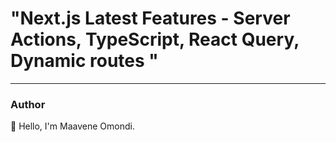 # "Next.js Latest Features - Server Actions, TypeScript, React Query, Dynamic routes "

---

### Author

👋 Hello, I'm Maavene Omondi.
